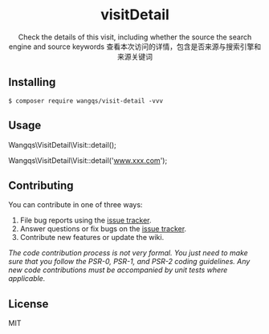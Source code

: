 <h1 align="center"> visitDetail </h1>

<p align="center"> Check the details of this visit, including whether the source the search engine and source keywords 查看本次访问的详情，包含是否来源与搜索引擎和来源关键词</p>

## Installing

```shell
$ composer require wangqs/visit-detail -vvv
```

## Usage

Wangqs\VisitDetail\Visit::detail();

Wangqs\VisitDetail\Visit::detail('www.xxx.com');

## Contributing

You can contribute in one of three ways:

1. File bug reports using the [issue tracker](https://github.com/wangqs/visitDetail/issues).
2. Answer questions or fix bugs on the [issue tracker](https://github.com/wangqs/visitDetail/issues).
3. Contribute new features or update the wiki.

_The code contribution process is not very formal. You just need to make sure that you follow the PSR-0, PSR-1, and
PSR-2 coding guidelines. Any new code contributions must be accompanied by unit tests where applicable._

## License

MIT